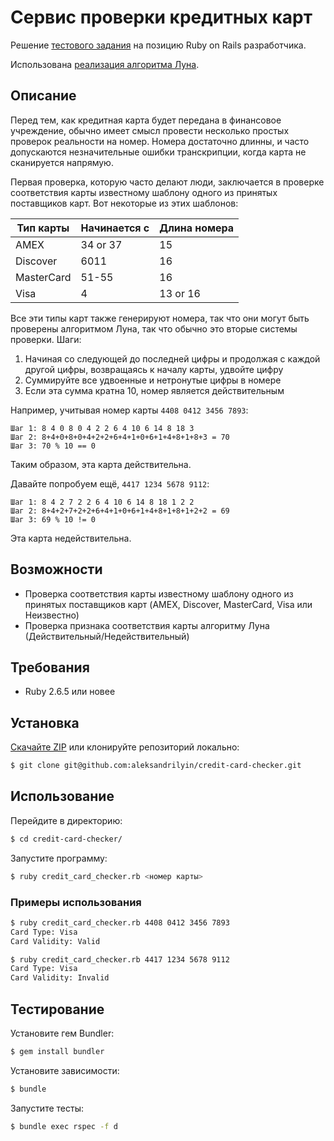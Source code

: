 # Сервис проверки кредитных карт

Решение [тестового задания](https://github.com/aristofun/webdevdao/blob/master/test_assignments/credit_card_checker.md) на позицию Ruby on Rails разработчика.

Использована [реализация алгоритма Луна](https://ru.wikibooks.org/wiki/Реализации_алгоритмов/Алгоритм_Луна).

## Описание

Перед тем, как кредитная карта будет передана в финансовое учреждение, обычно имеет смысл провести несколько простых проверок реальности на номер. Номера достаточно длинны, и часто допускаются незначительные ошибки транскрипции, когда карта не сканируется напрямую.

Первая проверка, которую часто делают люди, заключается в проверке соответствия карты известному шаблону одного из принятых поставщиков карт. Вот некоторые из этих шаблонов:

| Тип карты  | Начинается с | Длина номера |
| ---------- | ------------ | ------------ |
| AMEX       | 34 or 37     | 15           |
| Discover   | 6011         | 16           |
| MasterCard | 51-55        | 16           |
| Visa       | 4            | 13 or 16     |

Все эти типы карт также генерируют номера, так что они могут быть проверены алгоритмом Луна, так что обычно это вторые системы проверки. Шаги:

1. Начиная со следующей до последней цифры и продолжая с каждой другой цифры, возвращаясь к началу карты, удвойте цифру
2. Суммируйте все удвоенные и нетронутые цифры в номере
3. Если эта сумма кратна 10, номер является действительным

Например, учитывая номер карты `4408 0412 3456 7893`:

```
Шаг 1: 8 4 0 8 0 4 2 2 6 4 10 6 14 8 18 3
Шаг 2: 8+4+0+8+0+4+2+2+6+4+1+0+6+1+4+8+1+8+3 = 70
Шаг 3: 70 % 10 == 0
```

Таким образом, эта карта действительна.

Давайте попробуем ещё, `4417 1234 5678 9112`:

```
Шаг 1: 8 4 2 7 2 2 6 4 10 6 14 8 18 1 2 2
Шаг 2: 8+4+2+7+2+2+6+4+1+0+6+1+4+8+1+8+1+2+2 = 69
Шаг 3: 69 % 10 != 0
```

Эта карта недействительна.

## Возможности

* Проверка соответствия карты известному шаблону одного из принятых поставщиков карт (AMEX, Discover, MasterCard, Visa или Неизвестно)
* Проверка признака соответствия карты алгоритму Луна (Действительный/Недействительный)

## Требования

* Ruby 2.6.5 или новее

## Установка

[Скачайте ZIP](https://github.com/aleksandrilyin/credit-card-checker/archive/master.zip) или клонируйте репозиторий локально:
```sh
$ git clone git@github.com:aleksandrilyin/credit-card-checker.git
```

## Использование

Перейдите в директорию:
```sh
$ cd credit-card-checker/
```

Запустите программу:
```sh
$ ruby credit_card_checker.rb <номер карты>
```

### Примеры использования

```sh
$ ruby credit_card_checker.rb 4408 0412 3456 7893
Card Type: Visa
Card Validity: Valid
```

```sh
$ ruby credit_card_checker.rb 4417 1234 5678 9112
Card Type: Visa
Card Validity: Invalid
```

## Тестирование

Установите гем Bundler:
```sh
$ gem install bundler
```

Установите зависимости:
```sh
$ bundle
```

Запустите тесты:
```sh
$ bundle exec rspec -f d
```
